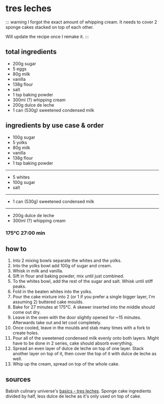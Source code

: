 # tres leches

::: warning
I forgot the exact amount of whipping cream. It needs to cover 2 sponge cakes stacked on top of each other.

Will update the recipe once I remake it.
:::

## total ingredients

- 200g sugar
- 5 eggs
- 80g milk
- vanilla
- 138g flour
- salt
- 1 tsp baking powder
- 300ml (?) whipping cream
- 200g dulce de leche
- 1 can (530g) sweetened condensed milk


## ingredients by use case & order

- 100g sugar
- 5 yolks
- 80g milk
- vanilla
- 138g flour
- 1 tsp baking powder
---
- 5 whites
- 100g sugar
- salt
---
- 1 can (530g) sweetened condensed milk
---
- 200g dulce de leche
- 300ml (?) whipping cream

### 175°C 27:00 min

## how to

1. Into 2 mixing bowls separate the whites and the yolks.
2. Into the yolks bowl add 100g of sugar and cream.
3. Whisk in milk and vanilla.
4. Sift in flour and baking powder, mix until just combined.
5. To the whites bowl, add the rest of the sugar and salt. Whisk until stiff peaks.
6. Fold in the beaten whites into the yolks.
7. Pour the cake mixture into 2 (or 1 if you prefer a single bigger layer, I'm assuming 2) buttered cake moulds.
8. Bake for 27 minutes at 175°C. A skewer inserted into the middle should come out dry.
9. Leave in the oven with the door slightly opened for ~15 minutes. Afterwards take out and let cool completely.
10. Once cooled, leave in the moulds and stab many times with a fork to create holes.
11. Pour all of the sweetened condensed milk evenly onto both layers. Might have to be done in 2 series, cake should absorb everything.
12. Spread an even layer of dulce de leche on top of one layer. Stack another layer on top of it, then cover the top of it with dulce de leche as well.
13. Whip up the cream, spread on top of the whole cake.

## sources

Babish culinary universe's [basics - tres leches](https://www.youtube.com/watch?v=iIDXc6xZ0X8). Sponge cake ingredients divided by half, less dulce de leche as it's only used on top of cake.
